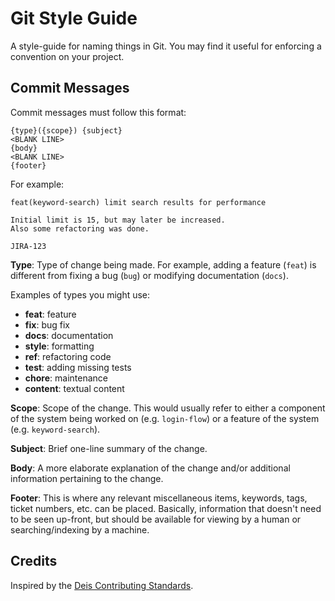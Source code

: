 # Git Style Guide

A style-guide for naming things in Git. You may find it useful for enforcing a
convention on your project.

## Commit Messages

Commit messages must follow this format:

```
{type}({scope}) {subject}
<BLANK LINE>
{body}
<BLANK LINE>
{footer}
```

For example:

```
feat(keyword-search) limit search results for performance

Initial limit is 15, but may later be increased.
Also some refactoring was done.

JIRA-123
```

**Type**: Type of change being made. For example, adding a feature (`feat`) is
different from fixing a bug (`bug`) or modifying documentation (`docs`).

Examples of types you might use:
* **feat**: feature
* **fix**: bug fix
* **docs**: documentation
* **style**: formatting
* **ref**: refactoring code
* **test**: adding missing tests
* **chore**: maintenance
* **content**: textual content

**Scope**: Scope of the change. This would usually refer to either a component
of the system being worked on (e.g. `login-flow`) or a feature of the system
(e.g. `keyword-search`).

**Subject**: Brief one-line summary of the change.

**Body**: A more elaborate explanation of the change and/or additional information
pertaining to the change.

**Footer**: This is where any relevant miscellaneous items, keywords, tags, ticket
numbers, etc. can be placed. Basically, information that doesn't need to be seen
up-front, but should be available for viewing by a human or searching/indexing
by a machine.

## Credits

Inspired by the [Deis Contributing Standards](http://docs.deis.io/en/latest/contributing/standards/#commit-style-guide).
